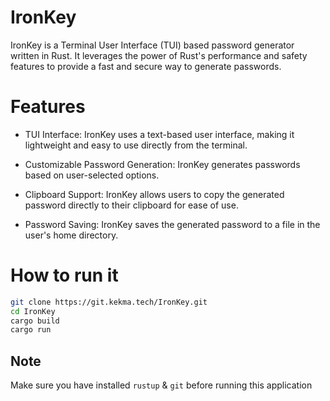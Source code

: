 # IronKey

IronKey is a Terminal User Interface (TUI) based password generator written in Rust. It leverages the power of Rust's performance and safety features to provide a fast and secure way to generate passwords.

# Features

- TUI Interface: IronKey uses a text-based user interface, making it lightweight and easy to use directly from the terminal.

- Customizable Password Generation: IronKey generates passwords based on user-selected options.

- Clipboard Support: IronKey allows users to copy the generated password directly to their clipboard for ease of use.

- Password Saving: IronKey saves the generated password to a file in the user's home directory.

# How to run it

```sh
git clone https://git.kekma.tech/IronKey.git
cd IronKey
cargo build
cargo run
```

## Note

Make sure you have installed `rustup` & `git` before running this application
